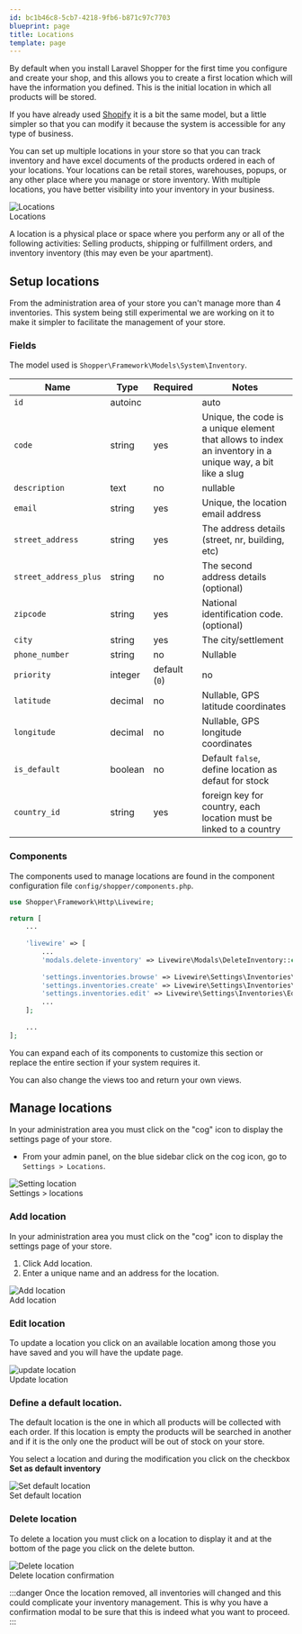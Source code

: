 ```yaml
---
id: bc1b46c8-5cb7-4218-9fb6-b871c97c7703
blueprint: page
title: Locations
template: page
---
```

By default when you install Laravel Shopper for the first time you configure and create your shop, and this allows you to create a first location which will have the information you defined. This is the initial location in which all products will be stored.

If you have already used [Shopify](https://shopify.com) it is a bit the same model, but a little simpler so that you can modify it because the system is accessible for any type of business.

You can set up multiple locations in your store so that you can track inventory and have excel documents of the products ordered in each of your locations. Your locations can be retail stores, warehouses, popups, or any other place where you manage or store inventory. With multiple locations, you have better visibility into your inventory in your business.

<div class="screenshot">
    <img src="/img/location-admin.png" alt="Locations">
    <div class="caption">Locations</div>
</div>

A location is a physical place or space where you perform any or all of the following activities: Selling products, shipping or fulfillment orders, and inventory inventory (this may even be your apartment).

## Setup locations

From the administration area of your store you can't manage more than 4 inventories. This system being still experimental we are working on it to make it simpler to facilitate the management of your store.

### Fields

The model used is `Shopper\Framework\Models\System\Inventory`. 

| Name        | Type      | Required   |  Notes   |
|--------------|-----------|------------|------------|
| `id` 		   | autoinc   |            |   auto     |
| `code` 	   | string  | yes | Unique, the code is a unique element that allows to index an inventory in a unique way, a bit like a slug |
| `description`| text | no | nullable |
| `email`  | string | yes | Unique, the location email address |
| `street_address` | string | yes | The address details (street, nr, building, etc) |
| `street_address_plus` | string | no | The second address details (optional) |
| `zipcode`	 | string | yes | National identification code. (optional) |
| `city` 	 | string | yes | The city/settlement |
| `phone_number` | string | no | Nullable |
| `priority` 	| integer  | default (`0`) | no |
| `latitude` 	| decimal | no | Nullable, GPS latitude coordinates |
| `longitude` 	| decimal | no | Nullable, GPS longitude coordinates |
| `is_default` 	| boolean | no | Default `false`, define location as defaut for stock|
| `country_id` 	| string   | yes | foreign key for country, each location must be linked to a country |


### Components

The components used to manage locations are found in the component configuration file `config/shopper/components.php`.

```php
use Shopper\Framework\Http\Livewire;

return [
	...
  
  	'livewire' => [
  		...
      	'modals.delete-inventory' => Livewire\Modals\DeleteInventory::class, // [tl! focus]
      
      	'settings.inventories.browse' => Livewire\Settings\Inventories\Browse::class, // [tl! focus]
      	'settings.inventories.create' => Livewire\Settings\Inventories\Create::class,// [tl! focus]
      	'settings.inventories.edit' => Livewire\Settings\Inventories\Edit::class,// [tl! focus]
      	...
  	];
  
  	...
];

```

You can expand each of its components to customize this section or replace the entire section if your system requires it.

You can also change the views too and return your own views.


## Manage locations

In your administration area you must click on the "cog" icon to display the settings page of your store.


- From your admin panel, on the blue sidebar click on the cog icon, go to `Settings > Locations`.

<div class="screenshot">
  <img src="/img/settings-location.png" alt="Setting location">
  <div class="caption">Settings > locations</div>
</div>


### Add location

In your administration area you must click on the "cog" icon to display the settings page of your store.

1. Click Add location.
2. Enter a unique name and an address for the location.

<div class="screenshot">
  <img src="/img/add-location.png" alt="Add location">
  <div class="caption">Add location</div>
</div>


### Edit location

To update a location you click on an available location among those you have saved and you will have the update page.

<div class="screenshot">
  <img src="/img/update-location.png" alt="update location">
  <div class="caption">Update location</div>
</div>


### Define a default location.

The default location is the one in which all products will be collected with each order. If this location is empty the products will be searched in another and if it is the only one the product will be out of stock on your store.

You select a location and during the modification you click on the checkbox **Set as default inventory**

<div class="screenshot">
  <img src="/img/default-location.png" alt="Set default location">
  <div class="caption">Set default location</div>
</div>


### Delete location

To delete a location you must click on a location to display it and at the bottom of the page you click on the delete button.

<div class="screenshot">
  <img src="/img/delete-location.png" alt="Delete location">
  <div class="caption">Delete location confirmation</div>
</div>


:::danger
Once the location removed, all inventories will changed and this could complicate your inventory management. This is why you have a confirmation modal to be sure that this is indeed what you want to proceed.
:::